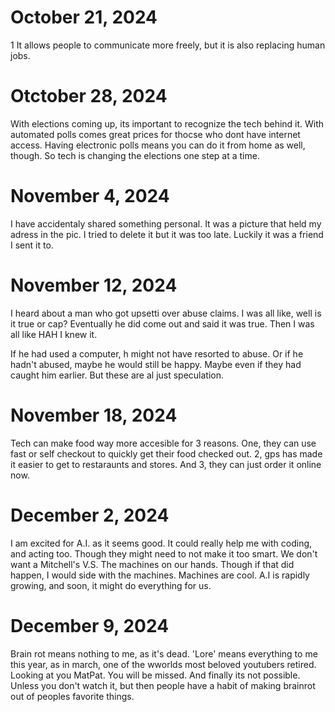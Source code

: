 # October 21, 2024
1 It allows people to communicate more freely, but it is also replacing human jobs.
# Otctober 28, 2024
With elections coming up, its important to recognize the tech behind it. With automated polls comes great prices for thocse who dont have internet access. Having electronic polls means you can do it from home as well, though. So tech is changing the elections one step at a time.
# November 4, 2024
I have accidentaly shared something personal. It was a picture that held my adress in the pic. I tried to delete it but it was too late. Luckily it was a friend I sent it to.
# November 12, 2024
I heard about a man who got upsetti over abuse claims. I was all like, well is it true or cap? 
Eventually he did come out and said it was true. Then I was all like HAH I knew it. 

If he had used a computer, h might not have resorted to abuse. Or if he hadn't abused, maybe he would still be happy. Maybe even if they had caught him earlier. But these are al just speculation.
# November 18, 2024
Tech can make food way more accesible for 3 reasons. One, they can use fast or self checkout to quickly get their food checked out. 2, gps has made it easier to get to restaraunts and stores. And 3, they can just order it online now.
# December 2, 2024
I am excited for A.I. as it seems good. It could really help me with coding, and acting too. Though they might need to not make it too smart. We don't want a Mitchell's V.S. The machines on our hands. Though if that did happen, I would side with the machines. Machines are cool. A.I is rapidly growing, and soon, it might do everything for us.
# December 9, 2024
Brain rot means nothing to me, as it's dead. 'Lore' means everything to me this year, as in march, one of the wworlds most beloved youtubers retired. Looking at you MatPat. You will be missed. And finally its not possible. Unless you don't watch it, but then people have a habit of making brainrot out of peoples favorite things.

